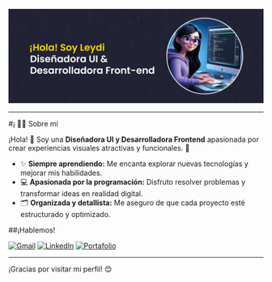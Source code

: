 <img src="/portada.jpg" alt="portada" width="1072"/> </p>

---

#¡ 👩‍💻 Sobre mí  

¡Hola! 👋 Soy una **Diseñadora UI y Desarrolladora Frontend** apasionada por crear experiencias visuales atractivas y funcionales. 🌟  

- ✨ **Siempre aprendiendo:** Me encanta explorar nuevas tecnologías y mejorar mis habilidades.  
- 💻 **Apasionada por la programación:** Disfruto resolver problemas y transformar ideas en realidad digital.  
- 🗂️ **Organizada y detallista:** Me aseguro de que cada proyecto esté estructurado y optimizado.  



##¡Hablemos!

[![Gmail](https://img.shields.io/badge/Gmail-D14836?style=for-the-badge&logo=gmail&logoColor=white)](https://mail.google.com/mail/?view=cm&to=leydi.madrid6@gmail.com)
[![LinkedIn](https://img.shields.io/badge/LinkedIn-0077B5?style=for-the-badge&logo=linkedin&logoColor=white)](https://www.linkedin.com/in/leydimadrid/)
[![Portafolio](https://img.shields.io/badge/Portafolio-Web-blue?style=for-the-badge)](https://portafolioleydimadrid.netlify.app/)

---

¡Gracias por visitar mi perfil! 😊
